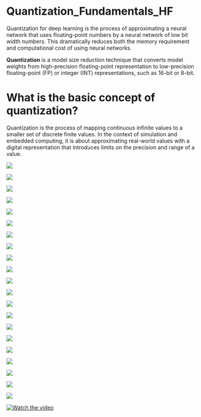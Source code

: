 # Quantization_Fundamentals_HF
Quantization for deep learning is the process of approximating a neural network that uses floating-point numbers by a neural network of low bit width numbers. This dramatically reduces both the memory requirement and computational cost of using neural networks.


**Quantization** is a model size reduction technique that converts model weights from high-precision floating-point representation to low-precision floating-point (FP) or integer (INT) representations, such as 16-bit or 8-bit.

# What is the basic concept of quantization?

Quantization is the process of mapping continuous infinite values to a smaller set of discrete finite values. In the context of simulation and embedded computing, it is about approximating real-world values with a digital representation that introduces limits on the precision and range of a value.

![](https://github.com/ritwiks9635/Quantization_Fundamentals_HF/blob/main/Screenshot_20240420-124755_Chrome.jpg)

![](https://github.com/ritwiks9635/Quantization_Fundamentals_HF/blob/main/Screenshot_20240420-130149_Chrome.jpg)

![](https://github.com/ritwiks9635/Quantization_Fundamentals_HF/blob/main/Screenshot_20240420-130222_Chrome.jpg)

![](https://github.com/ritwiks9635/Quantization_Fundamentals_HF/blob/main/Screenshot_20240420-130410_Chrome.jpg)

![](https://github.com/ritwiks9635/Quantization_Fundamentals_HF/blob/main/Screenshot_20240421-115403_Chrome.jpg)

![](https://github.com/ritwiks9635/Quantization_Fundamentals_HF/blob/main/Screenshot_20240421-115508_Chrome.jpg)

![](https://github.com/ritwiks9635/Quantization_Fundamentals_HF/blob/main/Screenshot_20240421-115736_Chrome.jpg)

![](https://github.com/ritwiks9635/Quantization_Fundamentals_HF/blob/main/Screenshot_20240421-120211_Chrome.jpg)

![](https://github.com/ritwiks9635/Quantization_Fundamentals_HF/blob/main/Screenshot_20240421-121333_Chrome.jpg)

![](https://github.com/ritwiks9635/Quantization_Fundamentals_HF/blob/main/Screenshot_20240421-121414_Chrome.jpg)

![](https://github.com/ritwiks9635/Quantization_Fundamentals_HF/blob/main/Screenshot_20240423-133908_Chrome.jpg)

![](https://github.com/ritwiks9635/Quantization_Fundamentals_HF/blob/main/Screenshot_20240423-133923_Chrome.jpg)

![](https://github.com/ritwiks9635/Quantization_Fundamentals_HF/blob/main/Screenshot_20240423-140005_Chrome.jpg)

![](https://github.com/ritwiks9635/Quantization_Fundamentals_HF/blob/main/Screenshot_20240423-140104_Chrome.jpg)

![](https://github.com/ritwiks9635/Quantization_Fundamentals_HF/blob/main/Screenshot_20240423-140209_Chrome.jpg)

![](https://github.com/ritwiks9635/Quantization_Fundamentals_HF/blob/main/Screenshot_20240423-140237_Chrome.jpg)

![](https://github.com/ritwiks9635/Quantization_Fundamentals_HF/blob/main/Screenshot_20240423-140307_Chrome.jpg)

![](https://github.com/ritwiks9635/Quantization_Fundamentals_HF/blob/main/Screenshot_20240423-140342_Chrome.jpg)

![](https://github.com/ritwiks9635/Quantization_Fundamentals_HF/blob/main/Screenshot_20240423-140416_Chrome.jpg)

![](https://github.com/ritwiks9635/Quantization_Fundamentals_HF/blob/main/Screenshot_20240423-140434_Chrome.jpg)

![](https://github.com/ritwiks9635/Quantization_Fundamentals_HF/blob/main/Screenshot_20240423-140442_Chrome.jpg)

[![Watch the video](https://github.com/ritwiks9635/Quantization_Fundamentals_HF/blob/main/20240424_134358.jpg)](https://learn.deeplearning.ai/courses/quantization-fundamentals/lesson/6/quantization-of-llms)
